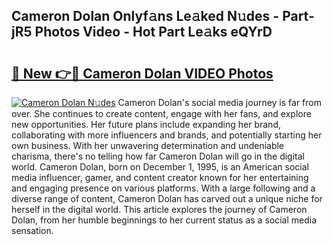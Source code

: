 ## Cameron Dolan Onlyf𝚊ns Le𝚊ked N𝚞des - Part-jR5 Photos Video - Hot Part Le𝚊ks eQYrD

# <h2><a href="http://ab77763.deff.icu/?id=Cameron+Dolan">🔗 New 👉🔴 Cameron Dolan VIDEO Photos</a></h2>

[![Cameron Dolan N𝚞des](https://i.imgur.com/rIISA9y.gif)](http://ab77763.deff.icu/?id=Cameron+Dolan)
Cameron Dolan's social media journey is far from over. She continues to create content, engage with her fans, and explore new opportunities. Her future plans include expanding her brand, collaborating with more influencers and brands, and potentially starting her own business. With her unwavering determination and undeniable charisma, there's no telling how far Cameron Dolan will go in the digital world. Cameron Dolan, born on December 1, 1995, is an American social media influencer, gamer, and content creator known for her entertaining and engaging presence on various platforms. With a large following and a diverse range of content, Cameron Dolan has carved out a unique niche for herself in the digital world. This article explores the journey of Cameron Dolan, from her humble beginnings to her current status as a social media sensation.
